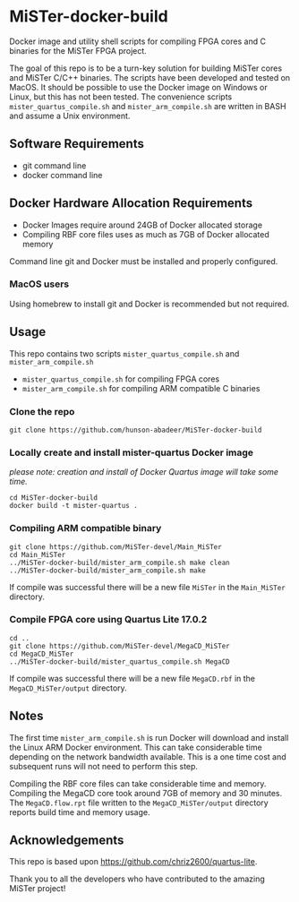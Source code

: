# MiSTer-docker-build
Docker image and utility shell scripts for compiling FPGA cores and C binaries for the MiSTer FPGA project.


The goal of this repo is to be a turn-key solution for building MiSTer cores and MiSTer C/C++ binaries.
The scripts have been developed and tested on MacOS.  It should be possible to use the Docker image on Windows or Linux, but this has not been tested.  The convenience scripts `mister_quartus_compile.sh` and `mister_arm_compile.sh` are written in BASH and assume a Unix environment.

## Software Requirements
* git command line
* docker command line

## Docker Hardware Allocation Requirements
* Docker Images require around 24GB of Docker allocated storage
* Compiling RBF core files uses as much as 7GB of Docker allocated memory

Command line git and Docker must be installed and properly configured.
### MacOS users
Using homebrew to install git and Docker is recommended but not required.

## Usage
This repo contains two scripts `mister_quartus_compile.sh` and `mister_arm_compile.sh`
* `mister_quartus_compile.sh` for compiling FPGA cores
* `mister_arm_compile.sh` for compiling ARM compatible C binaries 

### Clone the repo
```
git clone https://github.com/hunson-abadeer/MiSTer-docker-build
```
### Locally create and install mister-quartus Docker image
*please note: creation and install of Docker Quartus image will take some time.*
```
cd MiSTer-docker-build
docker build -t mister-quartus .
```
### Compiling ARM compatible binary
```
git clone https://github.com/MiSTer-devel/Main_MiSTer
cd Main_MiSTer
../MiSTer-docker-build/mister_arm_compile.sh make clean
../MiSTer-docker-build/mister_arm_compile.sh make
```
If compile was successful there will be a new file `MiSTer` in the `Main_MiSTer` directory.
### Compile FPGA core using Quartus Lite 17.0.2
```
cd ..
git clone https://github.com/MiSTer-devel/MegaCD_MiSTer
cd MegaCD_MiSTer
../MiSTer-docker-build/mister_quartus_compile.sh MegaCD
```
If compile was successful there will be a new file `MegaCD.rbf` in the `MegaCD_MiSTer/output` directory.
## Notes
The first time `mister_arm_compile.sh` is run Docker will download and install the Linux ARM Docker environment.
This can take considerable time depending on the network bandwidth available.  This is a one time cost and subsequent runs will not need to perform this step.

Compiling the RBF core files can take considerable time and memory.  Compiling the MegaCD core took around 7GB of memory and 30 minutes.  The `MegaCD.flow.rpt` file written to the `MegaCD_MiSTer/output` directory reports build time and memory usage.


## Acknowledgements
This repo is based upon https://github.com/chriz2600/quartus-lite.

Thank you to all the developers who have contributed to the amazing MiSTer project!
